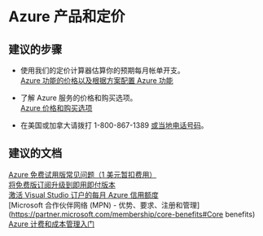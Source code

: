 <properties
    pageTitle="azure offers and pricing"
    description="Azure 产品和定价"
    service="azure-billing"
    resource="billing"
    authors="kasparks"
    displayOrder=""
    selfHelpType="generic"
    supportTopicIds="32454854"
    resourceTags=""
    productPesIds="15659"
    cloudEnvironments="public"
/>


# <a name="azure-offers-and-pricing"></a>Azure 产品和定价

## <a name="recommended-steps"></a>**建议的步骤**

* 使用我们的定价计算器估算你的预期每月帐单开支。<br>
[Azure 功能的价格以及根据方案配置 Azure 功能](https://azure.microsoft.com/pricing/calculator/)

* 了解 Azure 服务的价格和购买选项。<br>
[Azure 价格和购买选项](https://azure.microsoft.com/pricing/)

* 在美国或加拿大请拨打 1-800-867-1389 [或当地电话号码](https://azure.microsoft.com/overview/sales-number/)。 <br>

## <a name="recommended-documents"></a>**建议的文档**

[Azure 免费试用版常见问题（1 美元暂扣费用）](https://azure.microsoft.com/pricing/free-trial-faq/)<br>
[将免费版订阅升级到即用即付版本](https://docs.microsoft.com/azure/billing/billing-upgrade-azure-subscription/)<br>
[激活 Visual Studio 订户的每月 Azure 信用额度](https://azure.microsoft.com/pricing/member-offers/msdn-benefits/)<br>
[Microsoft 合作伙伴网络 (MPN) - 优势、要求、注册和管理](https://partner.microsoft.com/membership/core-benefits#Core benefits)<br>
[Azure 计费和成本管理入门](https://docs.microsoft.com/azure/billing/billing-getting-started)
